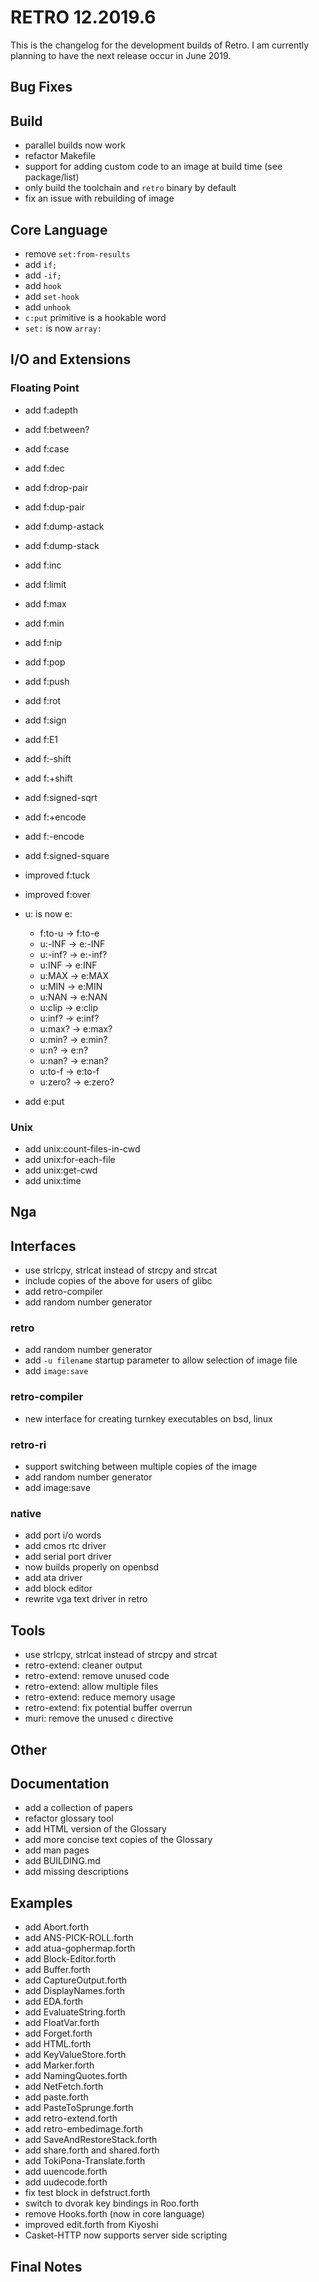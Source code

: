 # RETRO 12.2019.6

This is the changelog for the development builds of Retro.
I am currently planning to have the next release occur in
June 2019.

## Bug Fixes

## Build

- parallel builds now work
- refactor Makefile
- support for adding custom code to an image at build
  time (see package/list)
- only build the toolchain and `retro` binary by default
- fix an issue with rebuilding of image

## Core Language

- remove `set:from-results`
- add `if;`
- add `-if;`
- add `hook`
- add `set-hook`
- add `unhook`
- `c:put` primitive is a hookable word
- `set:` is now `array:`

## I/O and Extensions

### Floating Point

- add f:adepth
- add f:between?
- add f:case
- add f:dec
- add f:drop-pair
- add f:dup-pair
- add f:dump-astack
- add f:dump-stack
- add f:inc
- add f:limit
- add f:max
- add f:min
- add f:nip
- add f:pop
- add f:push
- add f:rot
- add f:sign
- add f:E1
- add f:-shift
- add f:+shift
- add f:signed-sqrt
- add f:+encode
- add f:-encode
- add f:signed-square
- improved f:tuck
- improved f:over
- u: is now e:

  - f:to-u     ->  f:to-e
  - u:-INF     ->  e:-INF
  - u:-inf?    ->  e:-inf?
  - u:INF      ->  e:INF
  - u:MAX      ->  e:MAX
  - u:MIN      ->  e:MIN
  - u:NAN      ->  e:NAN
  - u:clip     ->  e:clip
  - u:inf?     ->  e:inf?
  - u:max?     ->  e:max?
  - u:min?     ->  e:min?
  - u:n?       ->  e:n?
  - u:nan?     ->  e:nan?
  - u:to-f     ->  e:to-f
  - u:zero?    ->  e:zero?

- add e:put
 
### Unix

- add unix:count-files-in-cwd
- add unix:for-each-file
- add unix:get-cwd
- add unix:time

## Nga

## Interfaces

- use strlcpy, strlcat instead of strcpy and strcat
- include copies of the above for users of glibc
- add retro-compiler
- add random number generator

### retro

- add random number generator
- add `-u filename` startup parameter to allow selection of
  image file
- add `image:save`

### retro-compiler

- new interface for creating turnkey executables on bsd, linux

### retro-ri

- support switching between multiple copies of the image
- add random number generator
- add image:save

### native

- add port i/o words
- add cmos rtc driver
- add serial port driver
- now builds properly on openbsd
- add ata driver
- add block editor
- rewrite vga text driver in retro

## Tools

- use strlcpy, strlcat instead of strcpy and strcat
- retro-extend: cleaner output
- retro-extend: remove unused code
- retro-extend: allow multiple files
- retro-extend: reduce memory usage
- retro-extend: fix potential buffer overrun
- muri: remove the unused `c` directive

## Other

## Documentation

- add a collection of papers
- refactor glossary tool
- add HTML version of the Glossary
- add more concise text copies of the Glossary
- add man pages
- add BUILDING.md
- add missing descriptions

## Examples

- add Abort.forth
- add ANS-PICK-ROLL.forth
- add atua-gophermap.forth
- add Block-Editor.forth
- add Buffer.forth
- add CaptureOutput.forth
- add DisplayNames.forth
- add EDA.forth
- add EvaluateString.forth
- add FloatVar.forth
- add Forget.forth
- add HTML.forth
- add KeyValueStore.forth
- add Marker.forth
- add NamingQuotes.forth
- add NetFetch.forth
- add paste.forth
- add PasteToSprunge.forth
- add retro-extend.forth
- add retro-embedimage.forth
- add SaveAndRestoreStack.forth
- add share.forth and shared.forth
- add TokiPona-Translate.forth
- add uuencode.forth
- add uudecode.forth
- fix test block in defstruct.forth
- switch to dvorak key bindings in Roo.forth
- remove Hooks.forth (now in core language)
- improved edit.forth from Kiyoshi
- Casket-HTTP now supports server side scripting

## Final Notes
